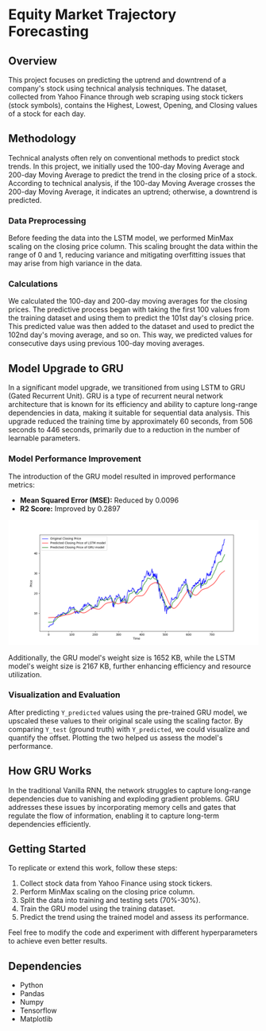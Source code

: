 # Equity Market Trajectory Forecasting

## Overview

This project focuses on predicting the uptrend and downtrend of a company's stock using technical analysis techniques. The dataset, collected from Yahoo Finance through web scraping using stock tickers (stock symbols), contains the Highest, Lowest, Opening, and Closing values of a stock for each day.

## Methodology

Technical analysts often rely on conventional methods to predict stock trends. In this project, we initially used the 100-day Moving Average and 200-day Moving Average to predict the trend in the closing price of a stock. According to technical analysis, if the 100-day Moving Average crosses the 200-day Moving Average, it indicates an uptrend; otherwise, a downtrend is predicted.

### Data Preprocessing

Before feeding the data into the LSTM model, we performed MinMax scaling on the closing price column. This scaling brought the data within the range of 0 and 1, reducing variance and mitigating overfitting issues that may arise from high variance in the data.

### Calculations

We calculated the 100-day and 200-day moving averages for the closing prices. The predictive process began with taking the first 100 values from the training dataset and using them to predict the 101st day's closing price. This predicted value was then added to the dataset and used to predict the 102nd day's moving average, and so on. This way, we predicted values for consecutive days using previous 100-day moving averages.

## Model Upgrade to GRU

In a significant model upgrade, we transitioned from using LSTM to GRU (Gated Recurrent Unit). GRU is a type of recurrent neural network architecture that is known for its efficiency and ability to capture long-range dependencies in data, making it suitable for sequential data analysis. This upgrade reduced the training time by approximately 60 seconds, from 506 seconds to 446 seconds, primarily due to a reduction in the number of learnable parameters.

### Model Performance Improvement

The introduction of the GRU model resulted in improved performance metrics:

- **Mean Squared Error (MSE):** Reduced by 0.0096
- **R2 Score:** Improved by 0.2897

![Image Alt Text](Images/stock_price_prediction.png)

Additionally, the GRU model's weight size is 1652 KB, while the LSTM model's weight size is 2167 KB, further enhancing efficiency and resource utilization.

### Visualization and Evaluation

After predicting `Y_predicted` values using the pre-trained GRU model, we upscaled these values to their original scale using the scaling factor. By comparing `Y_test` (ground truth) with `Y_predicted`, we could visualize and quantify the offset. Plotting the two helped us assess the model's performance.

## How GRU Works

In the traditional Vanilla RNN, the network struggles to capture long-range dependencies due to vanishing and exploding gradient problems. GRU addresses these issues by incorporating memory cells and gates that regulate the flow of information, enabling it to capture long-term dependencies efficiently.

## Getting Started

To replicate or extend this work, follow these steps:

1. Collect stock data from Yahoo Finance using stock tickers.
2. Perform MinMax scaling on the closing price column.
3. Split the data into training and testing sets (70%-30%).
4. Train the GRU model using the training dataset.
5. Predict the trend using the trained model and assess its performance.

Feel free to modify the code and experiment with different hyperparameters to achieve even better results.

## Dependencies

- Python
- Pandas
- Numpy
- Tensorflow
- Matplotlib
